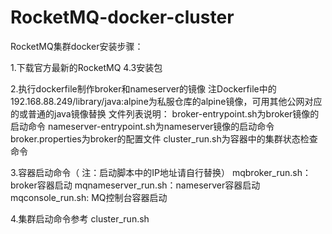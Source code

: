 # RocketMQ-docker-cluster
RocketMQ集群docker安装步骤：

1.下载官方最新的RocketMQ 4.3安装包

2.执行dockerfile制作broker和nameserver的镜像
注Dockerfile中的192.168.88.249/library/java:alpine为私服仓库的alpine镜像，可用其他公网对应的或普通的java镜像替换
文件列表说明：
broker-entrypoint.sh为broker镜像的启动命令
nameserver-entrypoint.sh为nameserver镜像的启动命令
broker.properties为broker的配置文件
cluster_run.sh为容器中的集群状态检查命令

3.容器启动命令（ 注：启动脚本中的IP地址请自行替换）
mqbroker_run.sh：broker容器启动
mqnameserver_run.sh：nameserver容器启动
mqconsole_run.sh: MQ控制台容器启动

4.集群启动命令参考
cluster_run.sh

